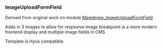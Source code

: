 ### ImageUploadFormField

Derived from original work on module [Magebrew_ImageUploadFormField](https://github.com/magebrew/magento-image-upload-field)

Adds in 3 images to allow for resposive image breakpoint ia a more modern frontend display and multiple image fields in CMS

Template is Hyva compatible
